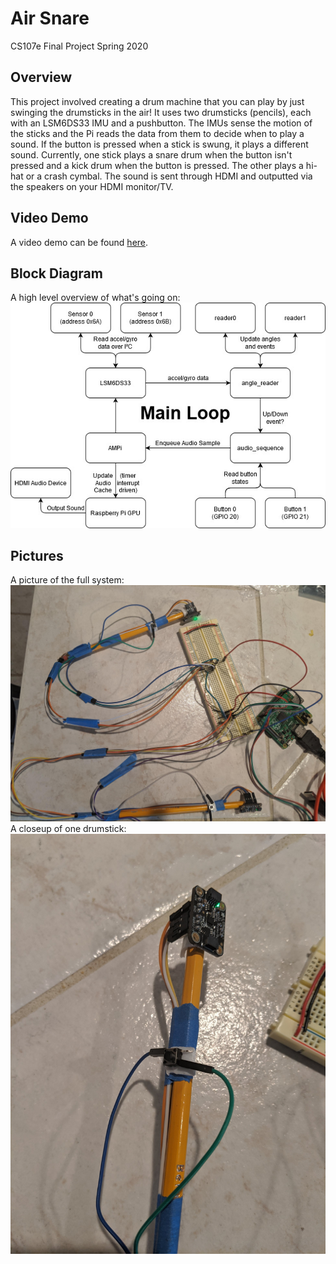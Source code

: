 # Air Snare
CS107e Final Project Spring 2020

## Overview
This project involved creating a drum machine that you can play by just swinging the drumsticks in the air! It uses two drumsticks (pencils), each with an LSM6DS33 IMU and a pushbutton. The IMUs sense the motion of the sticks and the Pi reads the data from them to decide when to play a sound. If the button is pressed when a stick is swung, it plays a different sound. Currently, one stick plays a snare drum when the button isn't pressed and a kick drum when the button is pressed. The other plays a hi-hat or a crash cymbal. The sound is sent through HDMI and outputted via the speakers on your HDMI monitor/TV.

## Video Demo
A video demo can be found [here](https://youtu.be/LqtsvDemBYs).

## Block Diagram
A high level overview of what's going on:
![Block Diagram](blockdiagram.jpg)

## Pictures
A picture of the full system:
![Full System Picture](fullsystem.jpg)
A closeup of one drumstick:
![Drumstick Picture](drumstick.jpg)